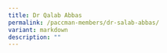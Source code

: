 ```yaml
---
title: Dr Qalab Abbas
permalink: /paccman-members/dr-salab-abbas/
variant: markdown
description: ""
---
```

